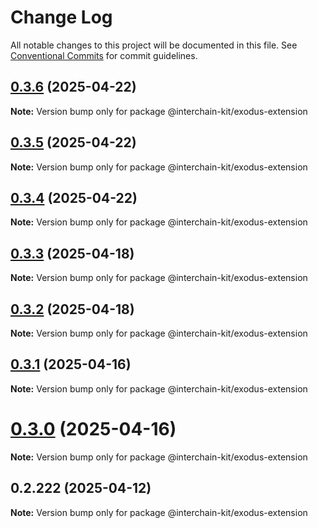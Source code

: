 # Change Log

All notable changes to this project will be documented in this file.
See [Conventional Commits](https://conventionalcommits.org) for commit guidelines.

## [0.3.6](https://github.com/interchain-kit/exodus-extension/compare/@interchain-kit/exodus-extension@0.3.5...@interchain-kit/exodus-extension@0.3.6) (2025-04-22)

**Note:** Version bump only for package @interchain-kit/exodus-extension

## [0.3.5](https://github.com/interchain-kit/exodus-extension/compare/@interchain-kit/exodus-extension@0.3.4...@interchain-kit/exodus-extension@0.3.5) (2025-04-22)

**Note:** Version bump only for package @interchain-kit/exodus-extension

## [0.3.4](https://github.com/interchain-kit/exodus-extension/compare/@interchain-kit/exodus-extension@0.3.3...@interchain-kit/exodus-extension@0.3.4) (2025-04-22)

**Note:** Version bump only for package @interchain-kit/exodus-extension

## [0.3.3](https://github.com/interchain-kit/exodus-extension/compare/@interchain-kit/exodus-extension@0.3.2...@interchain-kit/exodus-extension@0.3.3) (2025-04-18)

**Note:** Version bump only for package @interchain-kit/exodus-extension

## [0.3.2](https://github.com/interchain-kit/exodus-extension/compare/@interchain-kit/exodus-extension@0.3.1...@interchain-kit/exodus-extension@0.3.2) (2025-04-18)

**Note:** Version bump only for package @interchain-kit/exodus-extension

## [0.3.1](https://github.com/interchain-kit/exodus-extension/compare/@interchain-kit/exodus-extension@0.3.0...@interchain-kit/exodus-extension@0.3.1) (2025-04-16)

**Note:** Version bump only for package @interchain-kit/exodus-extension

# [0.3.0](https://github.com/interchain-kit/exodus-extension/compare/@interchain-kit/exodus-extension@0.2.222...@interchain-kit/exodus-extension@0.3.0) (2025-04-16)

**Note:** Version bump only for package @interchain-kit/exodus-extension

## 0.2.222 (2025-04-12)

**Note:** Version bump only for package @interchain-kit/exodus-extension
